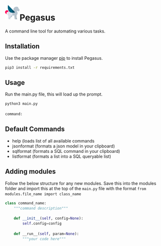 <a href="url"><img src="/static/img/pegasus_icon.png" align="left" height="48" width="48" ></a>
# Pegasus

A command line tool for automating various tasks.

## Installation

Use the package manager [pip](https://pip.pypa.io/en/stable/) to install Pegasus.

```bash
pip3 install -r requirements.txt
```

## Usage

Run the main.py file, this will load up the prompt.

```bash
python3 main.py

command: 
```

## Default Commands

- help (loads list of all available commands
- jsonformat (formats a json model in your clipboard)
- sqlformat (formats a SQL command in your clipboard)
- listformat (formats a list into a SQL queryable list)

## Adding modules

Follow the below structure for any new modules.
Save this into the modules folder and import this at the top of the `main.py` file with the format `from modules.file_name import class_name`

```python
class command_name:
    """command description"""

    def __init__(self, config=None):
        self.config=config

    def __run__(self, param=None):
        """your code here"""
```


